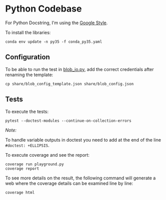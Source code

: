 # Python Codebase

For Python Docstring, I'm using the [Google Style](http://sphinxcontrib-napoleon.readthedocs.io/en/latest/example_google.html).

To install the libraries:

    conda env update -n py35 -f conda_py35.yaml


## Configuration

To be able to run the test in [blob_io.py](python/io_base/blob_io.py), add the correct credentials after renaming the template:

    cp share/blob_config_template.json share/blob_config.json

## Tests

To execute the tests:

    pytest --doctest-modules --continue-on-collection-errors

_Note:_

To handle variable outputs in doctest you need to add at the end of the line `#doctest: +ELLIPSIS`.

To execute coverage and see the report:

    coverage run playground.py
    coverage report
    
To see more details on the result, the following command will generate a web where the coverage details can be examined line by line:

    coverage html
    

